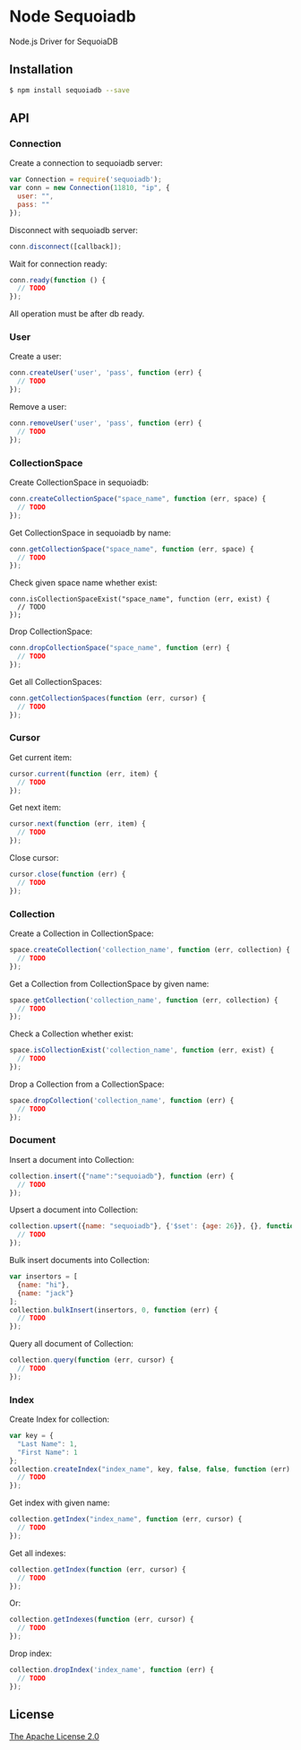 Node Sequoiadb
==============
Node.js Driver for SequoiaDB

## Installation

```sh
$ npm install sequoiadb --save
```

## API

### Connection
Create a connection to sequoiadb server:

```js
var Connection = require('sequoiadb');
var conn = new Connection(11810, "ip", {
  user: "",
  pass: ""
});
```

Disconnect with sequoiadb server:

```js
conn.disconnect([callback]);
```

Wait for connection ready:

```js
conn.ready(function () {
  // TODO
});
```

All operation must be after db ready.

### User
Create a user:

```js
conn.createUser('user', 'pass', function (err) {
  // TODO
});
```

Remove a user:

```js
conn.removeUser('user', 'pass', function (err) {
  // TODO
});
```

### CollectionSpace
Create CollectionSpace in sequoiadb:

```js
conn.createCollectionSpace("space_name", function (err, space) {
  // TODO
});
```
Get CollectionSpace in sequoiadb by name:

```js
conn.getCollectionSpace("space_name", function (err, space) {
  // TODO
});
```

Check given space name whether exist:

```
conn.isCollectionSpaceExist("space_name", function (err, exist) {
  // TODO
});
```

Drop CollectionSpace:

```js
conn.dropCollectionSpace("space_name", function (err) {
  // TODO
});
```

Get all CollectionSpaces:

```js
conn.getCollectionSpaces(function (err, cursor) {
  // TODO
});
```

### Cursor
Get current item:

```js
cursor.current(function (err, item) {
  // TODO
});
```

Get next item:

```js
cursor.next(function (err, item) {
  // TODO
});
```

Close cursor:

```js
cursor.close(function (err) {
  // TODO
});
```

### Collection

Create a Collection in CollectionSpace:

```js
space.createCollection('collection_name', function (err, collection) {
  // TODO
});
```

Get a Collection from CollectionSpace by given name:

```js
space.getCollection('collection_name', function (err, collection) {
  // TODO
});
```

Check a Collection whether exist:

```js
space.isCollectionExist('collection_name', function (err, exist) {
  // TODO
});
```

Drop a Collection from a CollectionSpace:

```js
space.dropCollection('collection_name', function (err) {
  // TODO
});
```

### Document
Insert a document into Collection:

```js
collection.insert({"name":"sequoiadb"}, function (err) {
  // TODO
});
```

Upsert a document into Collection:

```js
collection.upsert({name: "sequoiadb"}, {'$set': {age: 26}}, {}, function (err) {
  // TODO
});
```

Bulk insert documents into Collection:

```js
var insertors = [
  {name: "hi"},
  {name: "jack"}
];
collection.bulkInsert(insertors, 0, function (err) {
  // TODO
});
```

Query all document of Collection:

```js
collection.query(function (err, cursor) {
  // TODO
});
```

### Index

Create Index for collection:

```js
var key = {
  "Last Name": 1,
  "First Name": 1
};
collection.createIndex("index_name", key, false, false, function (err) {
  // TODO
});
```

Get index with given name:

```js
collection.getIndex("index_name", function (err, cursor) {
  // TODO
});
```

Get all indexes:

```js
collection.getIndex(function (err, cursor) {
  // TODO
});
```

Or:

```js
collection.getIndexes(function (err, cursor) {
  // TODO
});
```

Drop index:

```js
collection.dropIndex('index_name', function (err) {
  // TODO
});
```

## License
[The Apache License 2.0](https://github.com/SequoiaDB/node-sequoiadb/blob/master/LICENSE)
